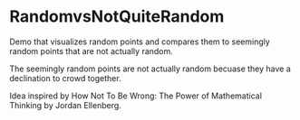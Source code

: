 # RandomvsNotQuiteRandom
Demo that visualizes random points and compares them to seemingly random points that are not actually random.

The seemingly random points are not actually random becuase they have a declination to crowd together.

Idea inspired by How Not To Be Wrong: The Power of Mathematical Thinking by Jordan Ellenberg.